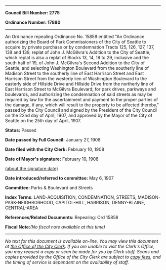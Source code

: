 

********

**Council Bill Number: 2775**
   
**Ordinance Number: 17880**
********

 An Ordinance repealing Ordinance No. 15858 entitled "An Ordinance authorizing the Board of Park Commissioners of the City of Seattle to acquire by private purchase or by condemnation Tracts 125, 126, 127, 137, 138 and 139, replat of John J. McGilvra's Addition to the City of Seattle, which replat is also a replat of Blocks 13, 14, 18 to 29, inclusive and the south half of 19, of John J. McGilvra's Second Addition to the City of Seattle, and selecting Washington Boulevard from the southerly line of Madison Street to the southerly line of East Harrison Street and East Harrison Street from the westerly lien of Washington Boulevard to the easterly side of Hillside Drive and Hillside Drive from the northerly line of East Harrison Street to McGilvra Boulevard, for park drives, parkways and boulevards, and authorizing the condemnation of said streets as may be required by law for the ascertainment and payment to the proper parties of the damage, if any, which will result to the property to be affected thereby," passed by the City Council and signed by the President of the City Council on the 22nd day of April, 1907, and approved by the Mayor of the City of Seattle on the 25th day of April, 1907.

**Status:** Passed
   
**Date passed by Full Council:** January 27, 1908
   
**Date filed with the City Clerk:** February 10, 1908
   
**Date of Mayor's signature:** February 10, 1908
   
[(about the signature date)](/~public/approvaldate.htm)
   
   
   
**Date introduced/referred to committee:** May 6, 1907
   
**Committee:** Parks & Boulevard and Streets
   
   
**Index Terms:** LAND-ACQUISITION, CONDEMNATION, STREETS, MADISON-PARK-NEIGHBORHOOD, CAPITOL-HILL, HARRISON, DENNY-BLAINE, CENTRAL-AREA

**References/Related Documents:** Repealing: Ord 15858

**Fiscal Note:**_(No fiscal note available at this time)_
********

_No text for this document is available on-line. You may view this document at [the Office of the City Clerk](http://www.seattle.gov/leg/clerk/contactUs.htm). If you are unable to visit the Clerk's Office, you may request a copy or scan be made for you by Clerk staff. Scans and copies provided by the Office of the City Clerk are subject to [copy fees](http://clerk.seattle.gov/~public/clerkfees.htm), and the timing of service is dependent on the availability of staff._

